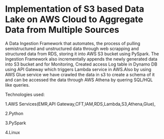 # Implementation of S3 based Data Lake on AWS Cloud to Aggregate Data from Multiple Sources


A Data Ingestion Framework that automates, the process of pulling semistructured and unstructured data through web scrapping and structured data from RDS, storing it into AWS S3 bucket using PySpark. The Ingestion Framework also incrementally appends the newly generated data into S3 bucket and for Monitoring, Created access Log table in Dynamo DB using API Gateway which triggers Lambda service in AWS.Also by using AWS Glue service we have crawled the data in s3 to create a schema of it and can be accessed the data through AWS Athena by quering SQL/HQL like queries.

Technologies used:

1.AWS Services(EMR,API Gateway,CFT,IAM,RDS,Lambda,S3,Athena,Glue),

2.Python 

3.PySpark

4.Linux
